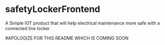 # safetyLockerFrontend
A Simple IOT product that will help electrical maintenance more safe with a connected line locker

#APOLOGIZE FOR THIS README WHICH IS COMING SOON
